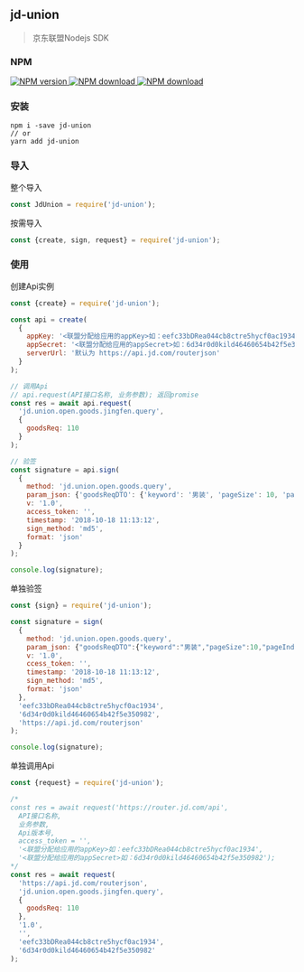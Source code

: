 ## jd-union
> 京东联盟Nodejs SDK

### NPM
[
![NPM version](https://img.shields.io/npm/v/jd-union.svg)
![NPM download](https://img.shields.io/npm/dm/jd-union.svg)
![NPM download](https://img.shields.io/npm/dw/jd-union.svg)
](https://www.npmjs.com/package/jd-union)

### 安装
```
npm i -save jd-union
// or
yarn add jd-union
```

### 导入
整个导入
```js
const JdUnion = require('jd-union');
```

按需导入
```js
const {create, sign, request} = require('jd-union');
```

### 使用
创建Api实例
```js
const {create} = require('jd-union');

const api = create(
  {
    appKey: '<联盟分配给应用的appKey>如：eefc33bDRea044cb8ctre5hycf0ac1934',
    appSecret: '<联盟分配给应用的appSecret>如：6d34r0d0kild46460654b42f5e350982',
    serverUrl: '默认为 https://api.jd.com/routerjson'
  }
);

// 调用Api
// api.request(API接口名称, 业务参数); 返回promise
const res = await api.request(
  'jd.union.open.goods.jingfen.query',
  {
    goodsReq: 110
  }
);

// 验签
const signature = api.sign(
  {
    method: 'jd.union.open.goods.query',
    param_json: {'goodsReqDTO': {'keyword': '男装', 'pageSize': 10, 'pageIndex': 1}}, // 0.2.x版本后，key为360buy_param_json或param_json皆可
    v: '1.0',
    access_token: '',
    timestamp: '2018-10-18 11:13:12',
    sign_method: 'md5',
    format: 'json'
  }
);

console.log(signature);
```

单独验签
```js
const {sign} = require('jd-union');

const signature = sign(
  {
    method: 'jd.union.open.goods.query',
    param_json: {"goodsReqDTO":{"keyword":"男装","pageSize":10,"pageIndex":1}}, // 0.2.x版本后，key为360buy_param_json或param_json皆可
    v: '1.0',
    ccess_token: '',
    timestamp: '2018-10-18 11:13:12',
    sign_method: 'md5',
    format: 'json'
  },
  'eefc33bDRea044cb8ctre5hycf0ac1934',
  '6d34r0d0kild46460654b42f5e350982',
  'https://api.jd.com/routerjson'
);

console.log(signature);
```

单独调用Api
```js
const {request} = require('jd-union');

/*
const res = await request('https://router.jd.com/api',
  API接口名称, 
  业务参数, 
  Api版本号, 
  access_token = '', 
  '<联盟分配给应用的appKey>如：eefc33bDRea044cb8ctre5hycf0ac1934', 
  '<联盟分配给应用的appSecret>如：6d34r0d0kild46460654b42f5e350982');
*/
const res = await request(
  'https://api.jd.com/routerjson',
  'jd.union.open.goods.jingfen.query',
  {
    goodsReq: 110
  },
  '1.0',
  '',
  'eefc33bDRea044cb8ctre5hycf0ac1934',
  '6d34r0d0kild46460654b42f5e350982'
);
```
